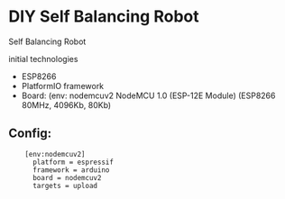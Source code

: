 # DIY Self Balancing Robot

Self Balancing Robot

initial technologies

- ESP8266
- PlatformIO framework 
- Board: (env: nodemcuv2 	NodeMCU 1.0 (ESP-12E Module) (ESP8266 80MHz, 4096Kb, 80Kb)

## Config:
```
    [env:nodemcuv2] 
      platform = espressif
      framework = arduino 
      board = nodemcuv2 
      targets = upload
```

